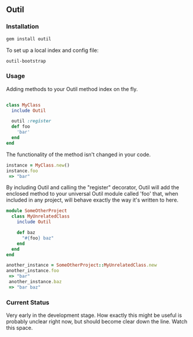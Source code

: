 ## Outil

### Installation

```bash
gem install outil
```

To set up a local index and config file:

```bash
outil-bootstrap
```

### Usage

Adding methods to your Outil method index on the fly.

```ruby

class MyClass
  include Outil

  outil :register
  def foo
    'bar'
  end
end

```

The functionality of the method isn't changed in your code.

```ruby
instance = MyClass.new()
instance.foo
 => "bar" 
```

By including Outil and calling the "register" decorator, Outil will add the enclosed method to your universal Outil module called 'foo' that, when included in any project, will behave exactly the way it's written to here.

```ruby
module SomeOtherProject
  class MyUnrelatedClass
    include Outil

    def baz
      "#{foo} baz"
    end
  end
end

another_instance = SomeOtherProject::MyUnrelatedClass.new
another_instance.foo
 => "bar" 
 another_instance.baz
 => "bar baz"

```

### Current Status

Very early in the development stage. How exactly this might be useful is probably unclear right now, but should become clear down the line. Watch this space.

